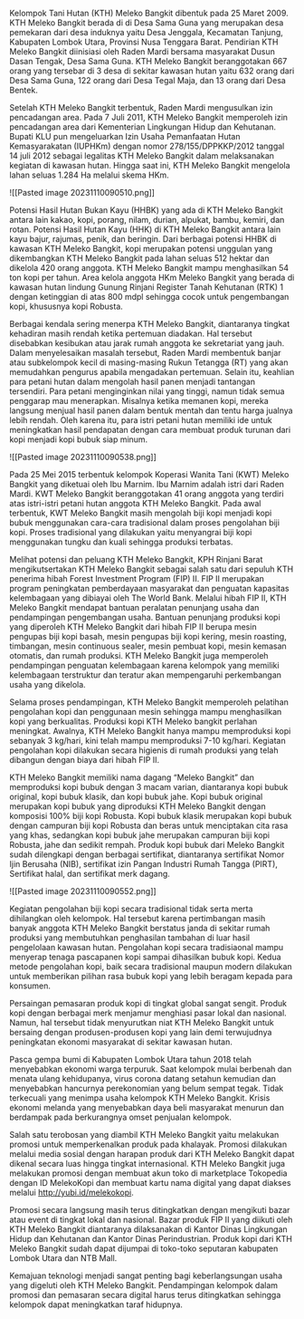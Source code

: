 Kelompok Tani Hutan (KTH) Meleko Bangkit dibentuk pada 25 Maret 2009. KTH Meleko Bangkit berada di di Desa Sama Guna yang merupakan desa pemekaran dari desa induknya yaitu Desa Jenggala, Kecamatan Tanjung, Kabupaten Lombok Utara, Provinsi Nusa Tenggara Barat. Pendirian KTH Meleko Bangkit diinisiasi oleh Raden Mardi bersama masyarakat Dusun Dasan Tengak, Desa Sama Guna. KTH Meleko Bangkit beranggotakan 667 orang yang tersebar di 3 desa di sekitar kawasan hutan yaitu 632 orang dari Desa Sama Guna, 122 orang dari Desa Tegal Maja, dan 13 orang dari Desa Bentek.

Setelah KTH Meleko Bangkit terbentuk, Raden Mardi mengusulkan izin pencadangan area. Pada 7 Juli 2011, KTH Meleko Bangkit memperoleh izin pencadangan area dari Kementerian Lingkungan Hidup dan Kehutanan. Bupati KLU pun mengeluarkan Izin Usaha Pemanfaatan Hutan Kemasyarakatan (IUPHKm) dengan nomor 278/155/DPPKKP/2012 tanggal 14 juli 2012 sebagai legalitas KTH Meleko Bangkit dalam melaksanakan kegiatan di kawasan hutan. Hingga saat ini, KTH Meleko Bangkit mengelola lahan seluas 1.284 Ha melalui skema HKm.

![[Pasted image 20231110090510.png]]

Potensi Hasil Hutan Bukan Kayu (HHBK) yang ada di KTH Meleko Bangkit antara lain kakao, kopi, porang, nilam, durian, alpukat, bambu, kemiri, dan rotan. Potensi Hasil Hutan Kayu (HHK) di KTH Meleko Bangkit antara lain kayu bajur, rajumas, penik, dan beringin. Dari berbagai potensi HHBK di kawasan KTH Meleko Bangkit, kopi merupakan potensi unggulan yang dikembangkan KTH Meleko Bangkit pada lahan seluas 512 hektar dan dikelola 420 orang anggota. KTH Meleko Bangkit mampu menghasilkan 54 ton kopi per tahun. Area kelola anggota HKm Meleko Bangkit yang berada di kawasan hutan lindung Gunung Rinjani Register Tanah Kehutanan (RTK) 1 dengan ketinggian di atas 800 mdpl sehingga cocok untuk pengembangan kopi, khususnya kopi Robusta.

Berbagai kendala sering menerpa KTH Meleko Bangkit, diantaranya tingkat kehadiran masih rendah ketika pertemuan diadakan. Hal tersebut disebabkan kesibukan atau jarak rumah anggota ke sekretariat yang jauh. Dalam menyelesaikan masalah tersebut, Raden Mardi membentuk banjar atau subkelompok kecil di masing-masing Rukun Tetangga (RT) yang akan memudahkan pengurus apabila mengadakan pertemuan. Selain itu, keahlian para petani hutan dalam mengolah hasil panen menjadi tantangan tersendiri. Para petani menginginkan nilai yang tinggi, namun tidak semua penggarap mau menerapkan. Misalnya ketika memanen kopi, mereka langsung menjual hasil panen dalam bentuk mentah dan tentu harga jualnya lebih rendah. Oleh karena itu, para istri petani hutan memiliki ide untuk meningkatkan hasil pendapatan dengan cara membuat produk turunan dari kopi menjadi kopi bubuk siap minum. 

![[Pasted image 20231110090538.png]]

Pada 25 Mei 2015 terbentuk kelompok Koperasi Wanita Tani (KWT) Meleko Bangkit yang diketuai oleh Ibu Marnim. Ibu Marnim adalah istri dari Raden Mardi. KWT Meleko Bangkit beranggotakan 41 orang anggota yang terdiri atas istri-istri petani hutan anggota KTH Meleko Bangkit. Pada awal terbentuk, KWT Meleko Bangkit masih mengolah biji kopi menjadi kopi bubuk menggunakan cara-cara tradisional dalam proses pengolahan biji kopi. Proses tradisional yang dilakukan yaitu menyangrai biji kopi menggunakan tungku dan kuali sehingga produksi terbatas.

Melihat potensi dan peluang KTH Meleko Bangkit, KPH Rinjani Barat mengikutsertakan KTH Meleko Bangkit sebagai salah satu dari sepuluh KTH penerima hibah Forest Investment Program (FIP) II. FIP II merupakan program peningkatan pemberdayaan masyarakat dan penguatan kapasitas kelembagaan yang dibiayai oleh The World Bank. Melalui hibah FIP II, KTH Meleko Bangkit mendapat bantuan peralatan penunjang usaha dan pendampingan pengembangan usaha. Bantuan penunjang produksi kopi yang diperoleh KTH Meleko Bangkit dari hibah FIP II berupa mesin pengupas biji kopi basah, mesin pengupas biji kopi kering, mesin roasting, timbangan, mesin continuous sealer, mesin pembuat kopi, mesin kemasan otomatis, dan rumah produksi. KTH Meleko Bangkit juga memperoleh pendampingan penguatan kelembagaan karena kelompok yang memiliki kelembagaan terstruktur dan teratur akan mempengaruhi perkembangan usaha yang dikelola. 

Selama proses pendampingan, KTH Meleko Bangkit memperoleh pelatihan pengolahan kopi dan penggunaan mesin sehingga mampu menghasilkan kopi yang berkualitas. Produksi kopi KTH Meleko bangkit perlahan meningkat. Awalnya, KTH Meleko Bangkit hanya mampu memproduksi kopi sebanyak 3 kg/hari, kini telah mampu memproduksi 7-10 kg/hari. Kegiatan pengolahan kopi dilakukan secara higienis di rumah produksi yang telah dibangun dengan biaya dari hibah FIP II.

KTH Meleko Bangkit memiliki nama dagang “Meleko Bangkit” dan memproduksi kopi bubuk dengan 3 macam varian, diantaranya kopi bubuk original, kopi bubuk klasik, dan kopi bubuk jahe. Kopi bubuk original merupakan kopi bubuk yang diproduksi KTH Meleko Bangkit dengan komposisi 100% biji kopi Robusta. Kopi bubuk klasik merupakan kopi bubuk dengan campuran biji kopi Robusta dan beras untuk menciptakan cita rasa yang khas, sedangkan kopi bubuk jahe merupakan campuran biji kopi Robusta, jahe dan sedikit rempah. Produk kopi bubuk dari Meleko Bangkit sudah dilengkapi dengan berbagai sertifikat, diantaranya sertifikat Nomor Ijin Berusaha (NIB), sertifikat izin Pangan Industri Rumah Tangga (PIRT), Sertifikat halal, dan sertifikat merk dagang.

![[Pasted image 20231110090552.png]]

Kegiatan pengolahan biji kopi secara tradisional tidak serta merta dihilangkan oleh kelompok. Hal tersebut karena pertimbangan masih banyak anggota KTH Meleko Bangkit berstatus janda di sekitar rumah produksi yang membutuhkan penghasilan tambahan di luar hasil pengelolaan kawasan hutan. Pengolahan kopi secara tradisiaonal mampu menyerap tenaga pascapanen kopi sampai dihasilkan bubuk kopi. Kedua metode pengolahan kopi, baik secara tradisional maupun modern dilakukan untuk memberikan pilihan rasa bubuk kopi yang lebih beragam kepada para konsumen. 

Persaingan pemasaran produk kopi di tingkat global sangat sengit. Produk kopi dengan berbagai merk menjamur menghiasi pasar lokal dan nasional. Namun, hal tersebut tidak menyurutkan niat KTH Meleko Bangkit untuk bersaing dengan produsen-produsen kopi yang lain demi terwujudnya peningkatan ekonomi masyarakat di sekitar kawasan hutan.

Pasca gempa bumi di Kabupaten Lombok Utara tahun 2018 telah menyebabkan ekonomi warga terpuruk. Saat kelompok mulai berbenah dan menata ulang kehidupanya, virus corona datang setahun kemudian dan menyebabkan hancurnya perekonomian yang belum sempat tegak. Tidak terkecuali yang menimpa usaha kelompok KTH Meleko Bangkit. Krisis ekonomi melanda yang menyebabkan daya beli masyarakat menurun dan berdampak pada berkurangnya omset penjualan kelompok.

Salah satu terobosan yang diambil KTH Meleko Bangkit yaitu melakukan promosi untuk memperkenalkan produk pada khalayak. Promosi dilakukan melalui media sosial dengan harapan produk dari KTH Meleko Bangkit dapat dikenal secara luas hingga tingkat internasional.  KTH Meleko Bangkit juga melakukan promosi dengan membuat akun toko di marketplace Tokopedia dengan ID MelekoKopi dan membuat kartu nama digital yang dapat diakses melalui http://yubi.id/melekokopi. 

Promosi secara langsung masih terus ditingkatkan dengan mengikuti bazar atau event di tingkat lokal dan nasional. Bazar produk FIP II yang diikuti oleh KTH Meleko Bangkit diantaranya dilaksanakan di Kantor Dinas Lingkungan Hidup dan Kehutanan dan Kantor Dinas Perindustrian. Produk kopi dari KTH Meleko Bangkit sudah dapat dijumpai di toko-toko seputaran kabupaten Lombok Utara dan NTB Mall.

Kemajuan teknologi menjadi sangat penting bagi keberlangsungan usaha yang digeluti oleh KTH Meleko Bangkit. Pendampingan kelompok dalam promosi dan pemasaran secara digital harus terus ditingkatkan sehingga kelompok dapat meningkatkan taraf hidupnya.
